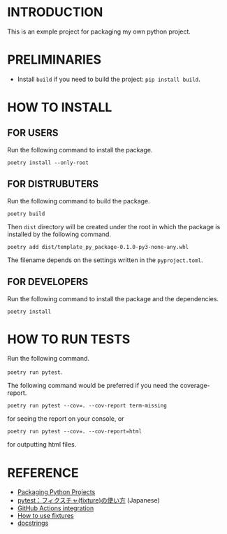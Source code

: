 # INTRODUCTION
This is an exmple project for packaging my own python project.

# PRELIMINARIES
- Install `build` if you need to build the project: `pip install build`.

# HOW TO INSTALL

## FOR USERS
Run the following command to install the package.

`poetry install --only-root`

## FOR DISTRUBUTERS
Run the following command to build the package.

`poetry build`

Then `dist` directory will be created under the root in which the package is installed by the following command.

`poetry add dist/template_py_package-0.1.0-py3-none-any.whl`

The filename depends on the settings written in the `pyproject.toml`.

## FOR DEVELOPERS
Run the following command to install the package and the dependencies.

`poetry install`

# HOW TO RUN TESTS
Run the following command.

`poetry run pytest`.

The following command would be preferred if you need the coverage-report.

`poetry run pytest --cov=. --cov-report term-missing`

for seeing the report on your console, or

`poetry run pytest --cov=. --cov-report=html`

for outputting html files.


# REFERENCE
- [Packaging Python Projects](https://packaging.python.org/en/latest/tutorials/packaging-projects/)
- [pytest：フィクスチャ(fixture)の使い方](https://qiita.com/_akiyama_/items/9ead227227d669b0564e) (Japanese)
- [GitHub Actions integration](https://black.readthedocs.io/en/stable/integrations/github_actions.html)
- [How to use fixtures](https://docs.pytest.org/en/7.1.x/how-to/fixtures.html)
- [docstrings](https://qiita.com/futakuchi0117/items/4d3997c1ca1323259844)
